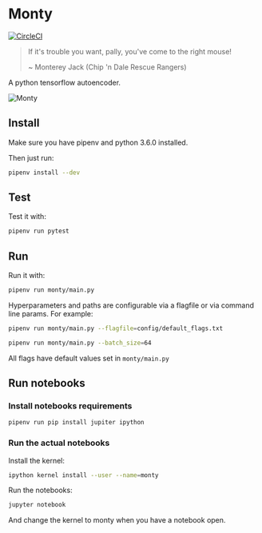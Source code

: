 # Monty

[![CircleCI](https://circleci.com/gh/DiscoverAI/mouse-autoencoder.svg?style=svg)](https://circleci.com/gh/DiscoverAI/mouse-autoencoder)

> If it's trouble you want, pally, you've come to the right mouse!
>
> ~ Monterey Jack (Chip 'n Dale Rescue Rangers)

A python tensorflow autoencoder.

![Monty](https://vignette.wikia.nocookie.net/disney/images/8/82/Chip-n-dale-rescue-rangers-volume-2-20061114045022993-000.jpg/revision/latest?cb=20111206182410&format=original)

## Install
Make sure you have pipenv and python 3.6.0 installed.

Then just run:
```bash
pipenv install --dev
```

## Test
Test it with:
```bash
pipenv run pytest
```

## Run
Run it with:
```bash
pipenv run monty/main.py
```
Hyperparameters and paths are configurable via a flagfile or via command
line params. For example:
```bash
pipenv run monty/main.py --flagfile=config/default_flags.txt
```
```bash
pipenv run monty/main.py --batch_size=64
```
All flags have default values set in `monty/main.py` 

## Run notebooks
### Install notebooks requirements
```bash
pipenv run pip install jupiter ipython
```

### Run the actual notebooks
Install the kernel:
```bash
ipython kernel install --user --name=monty
```

Run the notebooks:
```bash
jupyter notebook
```
And change the kernel to monty when you have a notebook open.
